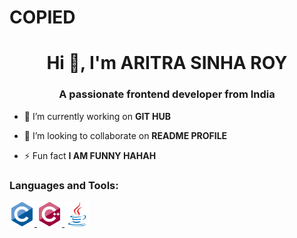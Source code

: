 # COPIED
<h1 align="center">Hi 👋, I'm ARITRA SINHA ROY</h1>
<h3 align="center">A passionate frontend developer from India</h3>

- 🔭 I’m currently working on **GIT HUB**

- 👯 I’m looking to collaborate on **README PROFILE**

- ⚡ Fun fact **I AM FUNNY HAHAH**


<h3 align="left">Languages and Tools:</h3>
<p align="left"> <a href="https://www.cprogramming.com/" target="_blank"> <img src="https://raw.githubusercontent.com/devicons/devicon/master/icons/c/c-original.svg" alt="c" width="40" height="40"/> </a> <a href="https://www.w3schools.com/cpp/" target="_blank"> <img src="https://raw.githubusercontent.com/devicons/devicon/master/icons/cplusplus/cplusplus-original.svg" alt="cplusplus" width="40" height="40"/> </a> <a href="https://www.java.com" target="_blank"> <img src="https://raw.githubusercontent.com/devicons/devicon/master/icons/java/java-original.svg" alt="java" width="40" height="40"/> </a> </p>
